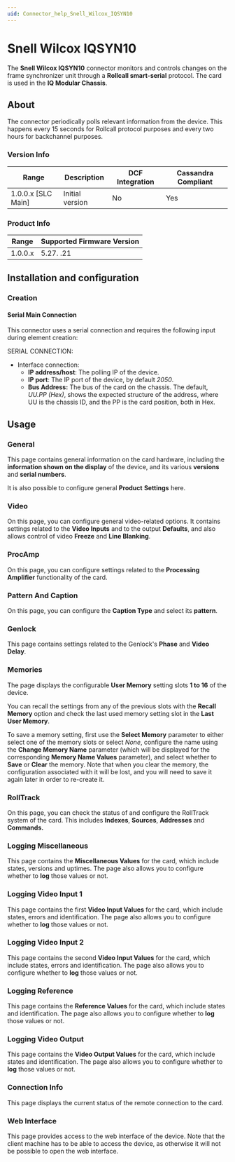 ```yaml
---
uid: Connector_help_Snell_Wilcox_IQSYN10
---
```


# Snell Wilcox IQSYN10

The **Snell Wilcox IQSYN10** connector monitors and controls changes on the frame synchronizer unit through a **Rollcall smart-serial** protocol. The card is used in the **IQ Modular Chassis**.

## About

The connector periodically polls relevant information from the device. This happens every 15 seconds for Rollcall protocol purposes and every two hours for backchannel purposes.

### Version Info

| Range | Description | DCF Integration | Cassandra Compliant |
|----------------------|-----------------|---------------------|-------------------------|
| 1.0.0.x \[SLC Main\] | Initial version | No                  | Yes                     |

### Product Info

| Range | Supported Firmware Version |
|------------------|-----------------------------|
| 1.0.0.x          | 5.27. .21                   |

## Installation and configuration

### Creation

#### Serial Main Connection

This connector uses a serial connection and requires the following input during element creation:

SERIAL CONNECTION:

- Interface connection:
  - **IP address/host**: The polling IP of the device.
  - **IP port**: The IP port of the device, by default *2050*.
  - **Bus Address:** The bus of the card on the chassis. The default, *UU.PP (Hex)*, shows the expected structure of the address, where UU is the chassis ID, and the PP is the card position, both in Hex.

## Usage

### General

This page contains general information on the card hardware, including the **information shown on the display** of the device, and its various **versions** and **serial numbers**.

It is also possible to configure general **Product** **Settings** here.

### Video

On this page, you can configure general video-related options. It contains settings related to the **Video Inputs** and to the output **Defaults**, and also allows control of video **Freeze** and **Line Blanking**.

### ProcAmp

On this page, you can configure settings related to the **Processing Amplifier** functionality of the card.

### Pattern And Caption

On this page, you can configure the **Caption Type** and select its **pattern**.

### Genlock

This page contains settings related to the Genlock's **Phase** and **Video** **Delay**.

### Memories

The page displays the configurable **User Memory** setting slots **1 to 16** of the device.

You can recall the settings from any of the previous slots with the **Recall Memory** option and check the last used memory setting slot in the **Last User Memory**.

To save a memory setting, first use the **Select Memory** parameter to either select one of the memory slots or select *None*, configure the name using the **Change Memory Name** parameter (which will be displayed for the corresponding **Memory Name Values** parameter), and select whether to **Save** or **Clear** the memory. Note that when you clear the memory, the configuration associated with it will be lost, and you will need to save it again later in order to re-create it.

### RollTrack

On this page, you can check the status of and configure the RollTrack system of the card. This includes **Indexes**, **Sources**, **Addresses** and **Commands.**

### Logging Miscellaneous

This page contains the **Miscellaneous Values** for the card, which include states, versions and uptimes. The page also allows you to configure whether to **log** those values or not.

### Logging Video Input 1

This page contains the first **Video Input Values** for the card, which include states, errors and identification. The page also allows you to configure whether to **log** those values or not.

### Logging Video Input 2

This page contains the second **Video Input Values** for the card, which include states, errors and identification. The page also allows you to configure whether to **log** those values or not.

### Logging Reference

This page contains the **Reference Values** for the card, which include states and identification. The page also allows you to configure whether to **log** those values or not.

### Logging Video Output

This page contains the **Video Output Values** for the card, which include states and identification. The page also allows you to configure whether to **log** those values or not.

### Connection Info

This page displays the current status of the remote connection to the card.

### Web Interface

This page provides access to the web interface of the device. Note that the client machine has to be able to access the device, as otherwise it will not be possible to open the web interface.
